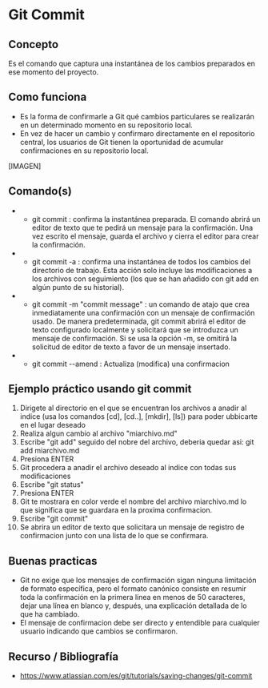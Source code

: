 # Git Commit

## Concepto

Es el comando que captura una instantánea de los cambios preparados en ese momento del proyecto. 

## Como funciona

- Es la forma de confirmarle a Git qué cambios particulares se realizarán en un determinado momento en su repositorio local.
- En vez de hacer un cambio y confirmaro directamente en el repositorio central, los usuarios de Git tienen la oportunidad de acumular confirmaciones en su repositorio local.

[IMAGEN]

## Comando(s)

+ - git commit : confirma la instantánea preparada. El comando abrirá un editor de texto que te pedirá un mensaje para la confirmación. Una vez escrito el mensaje, guarda el archivo y cierra el editor para crear la confirmación.
+ - git commit -a : confirma una instantánea de todos los cambios del directorio de trabajo. Esta acción solo incluye las modificaciones a los archivos con seguimiento (los que se han añadido con git add en algún punto de su historial).
+ - git commit -m "commit message" : un comando de atajo que crea inmediatamente una confirmación con un mensaje de confirmación usado. De manera predeterminada, git commit abrirá el editor de texto configurado localmente y solicitará que se introduzca un mensaje de confirmación. Si se usa la opción -m, se omitirá la solicitud de editor de texto a favor de un mensaje insertado.
+ - git commit --amend : Actualiza (modifica) una confirmacion

## Ejemplo práctico usando git commit 

1. Dirigete al directorio en el que se encuentran los archivos a anadir al indice (usa los comandos [cd], [cd..], [mkdir], [ls]) para poder ubbicarte en el lugar deseado
2. Realiza algun cambio al archivo "miarchivo.md"
3. Escribe "git add" seguido del nobre del archivo, deberia quedar asi: git add miarchivo.md
4. Presiona ENTER
5. Git procedera a anadir el archivo deseado al indice con todas sus modificaciones
6. Escribe "git status"
7. Presiona ENTER
8. Git te mostrara en color verde el nombre del archivo miarchivo.md lo que significa que se guardara en la proxima confirmacion.
9. Escribe "git commit"
10. Se abrira un editor de texto que solicitara un mensaje de registro de confirmacion junto con una lista de lo que se confirmara.

## Buenas practicas

- Git no exige que los mensajes de confirmación sigan ninguna limitación de formato específica, pero el formato canónico consiste en resumir toda la confirmación en la primera línea en menos de 50 caracteres, dejar una línea en blanco y, después, una explicación detallada de lo que ha cambiado.
- El mensaje de confirmacion debe ser directo y entendible para cualquier usuario indicando que cambios se confirmaron.

## Recurso / Bibliografía
- https://www.atlassian.com/es/git/tutorials/saving-changes/git-commit
